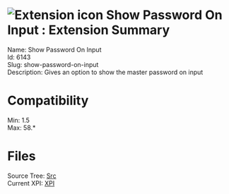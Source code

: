 # ![Extension icon](https://addons.thunderbird.net/static/img/addon-icons/default-64.png) Show Password On Input : Extension Summary

Name: Show Password On Input  
Id: 6143  
Slug: show-password-on-input  
Description: Gives an option to show the master password on input
  

# Compatibility
Min: 1.5  
Max: 58.*  

# Files

Source Tree: [Src](C:/Dev/Thunderbird/ThunderKdB/xall/xOther/6143-show-password-on-input/src)  
Current XPI: [XPI](C:/Dev/Thunderbird/ThunderKdB/xall/xOther/6143-show-password-on-input/xpi)  



